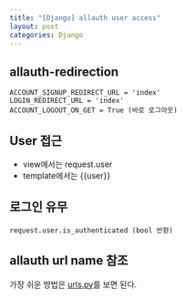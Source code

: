 ```yaml
---
title: "[Django] allauth user access"
layout: post
categories: Django
---
```


## allauth-redirection
`ACCOUNT_SIGNUP_REDIRECT_URL = 'index'` <br/>
`LOGIN_REDIRECT_URL = 'index'` <br/> 
`ACCOUNT_LOGOUT_ON_GET = True (바로 로그아웃)`


## User 접근
- view에서는 request.user
- template에서는 {{user}}


## 로그인 유무
`request.user.is_authenticated (bool 반환)`


## allauth url name 참조
가장 쉬운 방법은 [urls.py](https://github.com/pennersr/django-allauth/blob/master/allauth/account/urls.py)를 보면 된다. 